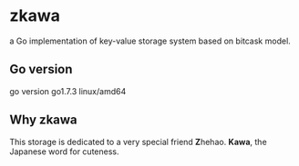 # zkawa
a Go implementation of key-value storage system based on bitcask model.

## Go version
go version go1.7.3 linux/amd64

## Why zkawa
This storage is dedicated to a very special friend **Z**hehao. **Kawa**, the Japanese word for cuteness.
